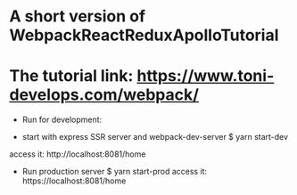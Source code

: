 # A short version of WebpackReactReduxApolloTutorial

# The tutorial link: https://www.toni-develops.com/webpack/


- Run for development:

- start with express SSR server and webpack-dev-server
$ yarn start-dev

access it: http://localhost:8081/home

- Run production server
$ yarn start-prod
access it: https://localhost:8081/home